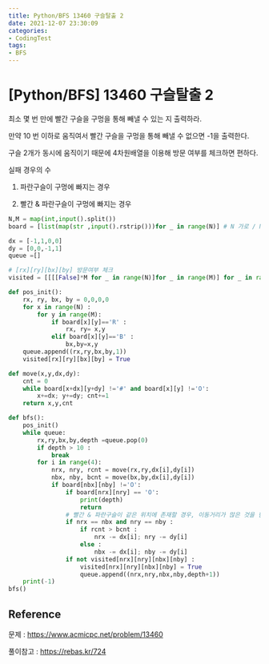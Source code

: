 ```yaml
---
title: Python/BFS 13460 구슬탈출 2 
date: 2021-12-07 23:30:09
categories:
- CodingTest
tags:
- BFS
---
```


# [Python/BFS] 13460 구슬탈출 2 



최소 몇 번 만에 빨간 구슬을 구멍을 통해 빼낼 수 있는 지 출력하라. 

만약 10 번 이하로 움직여서 빨간 구슬을 구멍을 통해 빼낼 수 없으면 -1을 출력한다. 



구슬 2개가 동시에 움직이기 때문에 4차원배열을 이용해 방문 여부를 체크하면 편하다.



실패 경우의 수

1. 파란구슬이 구멍에 빠지는 경우

2. 빨간 & 파란구슬이 구멍에 빠지는 경우



```python
N,M = map(int,input().split())
board = [list(map(str ,input().rstrip()))for _ in range(N)] # N 가로 / M 세로

dx = [-1,1,0,0]
dy = [0,0,-1,1]
queue =[]

# [rx][ry][bx][by] 방문여부 체크
visited = [[[[False]*M for _ in range(N)]for _ in range(M)] for _ in range(N)]

def pos_init():
    rx, ry, bx, by = 0,0,0,0
    for x in range(N) :
        for y in range(M):
            if board[x][y]=='R' :
                rx, ry= x,y
            elif board[x][y]=='B' :
                bx,by=x,y
    queue.append((rx,ry,bx,by,1))
    visited[rx][ry][bx][by] = True

def move(x,y,dx,dy):
    cnt = 0 
    while board[x+dx][y+dy] !='#' and board[x][y] !='O':
        x+=dx; y+=dy; cnt+=1
    return x,y,cnt

def bfs():
    pos_init()
    while queue:
        rx,ry,bx,by,depth =queue.pop(0)
        if depth > 10 :
            break
        for i in range(4):
            nrx, nry, rcnt = move(rx,ry,dx[i],dy[i])
            nbx, nby, bcnt = move(bx,by,dx[i],dy[i])
            if board[nbx][nby] !='O':
                if board[nrx][nry] == 'O':
                    print(depth)
                    return
                # 빨간 & 파란구슬이 같은 위치에 존재할 경우, 이동거리가 많은 것을 한칸 뒤로 이동
                if nrx == nbx and nry == nby : 
                    if rcnt > bcnt :
                        nrx -= dx[i]; nry -= dy[i]
                    else :
                        nbx -= dx[i]; nby -= dy[i]
                if not visited[nrx][nry][nbx][nby] :
                    visited[nrx][nry][nbx][nby] = True
                    queue.append((nrx,nry,nbx,nby,depth+1))
    print(-1)
bfs()

```



## Reference

문제 : https://www.acmicpc.net/problem/13460

풀이참고 : https://rebas.kr/724
